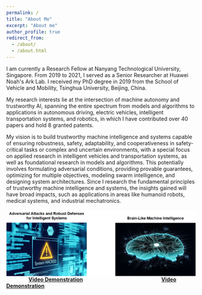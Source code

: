 ```yaml
---
permalink: /
title: "About Me"
excerpt: "About me"
author_profile: true
redirect_from: 
  - /about/
  - /about.html
---
```


I am currently a Research Fellow at Nanyang Technological University, Singapore.
From 2019 to 2021, I served as a Senior Researcher at Huawei Noah's Ark Lab.
I received my PhD degree in 2019 from the School of Vehicle and Mobility, Tsinghua University, Beijing, China. 

My research interests lie at the intersection of machine autonomy and trustworthy AI, spanning the entire spectrum from models and algorithms to applications in autonomous driving, electric vehicles, intelligent transportation systems, and robotics, in which I have contributed over 40 papers and hold 8 granted patents.

My vision is to build trustworthy machine intelligence and systems capable of ensuring robustness, safety, adaptability, and cooperativeness in safety-critical tasks or complex and uncertain environments, with a special focus on applied research in intelligent vehicles and transportation systems, as well as foundational research in models and algorithms. 
This potentially involves formulating adversarial conditions, providing provable guarantees, optimizing for multiple objectives, modeling swarm intelligence, and designing system architectures.
Since I research the fundamental principles of trustworthy machine intelligence and systems, the insights gained will have broad impacts, such as applications in areas like humanoid robots, medical systems, and industrial mechatronics.
<br><br>
<img src="../images/my_AI.png" alt="Adversarial Attacks and Robust Defenses for Intelligent Systems & Brain-Like Machine Intelligence" title="Adversarial Attacks and Robust Defenses for Intelligent Systems & Brain-Like Machine Intelligence" align = "center">
&nbsp;&nbsp;&nbsp;&nbsp;&nbsp;&nbsp;&nbsp;&nbsp;&nbsp;&nbsp;&nbsp;&nbsp;&nbsp;&nbsp;&nbsp;**[Video Demonstration](https://www.bilibili.com/video/BV1uM4y147H2/?spm_id_from=333.999.0.0&vd_source=71620ac61fcf7851589c019bff140478)**
&nbsp;&nbsp;&nbsp;&nbsp;&nbsp;&nbsp;&nbsp;&nbsp;&nbsp;&nbsp;&nbsp;&nbsp;&nbsp;&nbsp;&nbsp;&nbsp;&nbsp;&nbsp;&nbsp;&nbsp;&nbsp;&nbsp;&nbsp;&nbsp;&nbsp;&nbsp;&nbsp;&nbsp;&nbsp;&nbsp;&nbsp;&nbsp;&nbsp;&nbsp;&nbsp;&nbsp;&nbsp;&nbsp;&nbsp;&nbsp;&nbsp;&nbsp;&nbsp;&nbsp;&nbsp;&nbsp;&nbsp;&nbsp;&nbsp;&nbsp;&nbsp;&nbsp;**[Video Demonstration](https://www.bilibili.com/video/BV1E34y1T73M/?spm_id_from=333.999.0.0&vd_source=71620ac61fcf7851589c019bff140478)**


